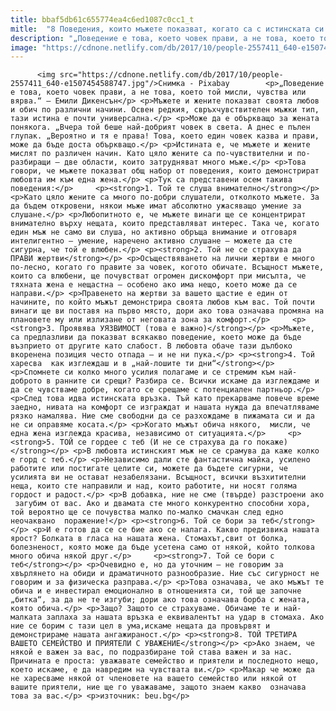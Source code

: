 ```yaml
---
title: bbaf5db61c655774ea4c6ed1087c0cc1_t
mitle:  "8 Поведения, които мъжете показват, когато са с истинската си любов"
description: "„Поведение е това, което човек прави, а не това, което той мисли, чувства или вярва.“ – Емили Дикенсън Мъжете и жените показват своята любов и обич по различни начини. Освен редкия, свръхчувствителен мъжки тип, тази истина е почти универсална. Може да е объркващо за жената понякога. „Вчера той беше най-добрият човек в света. А днес …"
image: "https://cdnone.netlify.com/db/2017/10/people-2557411_640-e1507454588747.jpg"
---
```


          <img src="https://cdnone.netlify.com/db/2017/10/people-2557411_640-e1507454588747.jpg"/>Снимка - Pixabay        <p>„Поведение е това, което човек прави, а не това, което той мисли, чувства или вярва.“ – Емили Дикенсън</p> <p>Мъжете и жените показват своята любов и обич по различни начини. Освен редкия, свръхчувствителен мъжки тип, тази истина е почти универсална.</p> <p>Може да е объркващо за жената понякога. „Вчера той беше най-добрият човек в света. А днес е пълен глупак. „Вероятно и тя е права! Това, което един човек казва и прави, може да бъде доста объркващо.</p> <p>Истината е, че мъжете и жените мислят по различен начин. Като цяло жените са по-чувствителни и по-разбиращи – две области, които затрудняват много мъже.</p> <p>Това говори, че мъжете показват общ набор от поведения, които демонстрират любовта им към една жена.</p> <p>Тук са представени осем такива поведения:</p>     <p><strong>1. Той те слуша внимателно</strong></p> <p>Като цяло жените са много по-добри слушатели, отколкото мъжете. За да бъдем откровени, някои мъже имат абсолютно ужасяващо умение за слушане.</p> <p>Любопитното е, че мъжете винаги ще се концентрират внимателно върху нещата, които представляват интерес. Така че, когато един мъж не само ви слуша, но активно обръща внимание и отговаря интелигентно – умение, наречено активно слушане – можете да сте сигурна, че той е влюбен.</p> <p><strong>2. Той не се страхува да ПРАВИ жертви</strong></p> <p>Осъществяването на лични жертви е много по-лесно, когато го правите за човек, когото обичате. Всъщност мъжете, които са влюбени, ще почувстват огромен дискомфорт при мисълта, че тяхната жена е нещастна – особено ако има нещо, което може да се направи.</p> <p>Правенето на жертви за вашето щастие е един от начините, по който мъжът демонстрира своята любов към вас. Той почти винаги ще ви поставя на първо място, дори ако това означава промяна на плановете му или излизане от неговата зона за комфорт.</p>     <p><strong>3. Проявява УЯЗВИМОСТ (това е важно)</strong></p> <p>Мъжете, са предпазливи да показват всякакво поведение, което може да бъде възприето от другите като слабост. В любовта обаче тази дълбоко вкоренена позиция често отпада – и не ни пука.</p> <p><strong>4. Той харесва  как изглеждаш и в „най-лошите ти дни“</strong></p> <p>Спомнете си колко много усилия полагаме и се стремим към най-доброто в ранните си срещи? Разбира се. Всички искаме да изглеждаме и да се чувстваме добре, когато се срещаме с потенциален партньор.</p> <p>След това идва истинската връзка. Тъй като прекарваме повече време заедно, нивата на комфорт се изграждат и нашата нужда да впечатляваме рязко намалява. Ние сме свободни да се разхождаме в пижамата си и да не си оправяме косата.</p> <p>Когато мъжът обича някого,  мисли, че една жена изглежда красива, независимо от ситуацията.</p>     <p><strong>5. ТОЙ се гордее с теб (И не се страхува да го покаже)</strong></p> <p>В любовта истинският мъж не се срамува да каже колко е горд с теб.</p> <p>Независимо дали сте фантастична майка, усилено работите или постигате целите си, можете да бъдете сигурни, че усилията ви не остават незабелязани. Всъщност, всички възхитителни неща, които сте направили и над, които работите, ни носят голяма гордост и радост.</p> <p>В добавка, ние не сме (твърде) разстроени ако  загубим от вас. Ако и двамата сте много конкурентно способни хора, той вероятно ще се почувства малко по-малко смачкан след едно неочаквано  поражение!</p> <p><strong>6. Той се бори за теб</strong></p> <p>И е готов да се се бие ако се налага. Какво предизвика нашата ярост? Болката в гласа на нашата жена. Стомахът,свит от болка, болезненост, която може да бъде усетена само от някой, който толкова много обича някой друг.</p>     <p><strong>7. Той се бори с теб</strong></p> <p>Очевидно е, но да уточним – не говорим за хвърлянето на обиди и драматичното разнообразие. Ние със сигурност не говорим и за физическа разправа.</p> <p>Това означава, че ако мъжът те обича и е инвестирал емоционално в отношенията си, той ще започне „битка“, за да не те изгуби; дори ако това означава борба с жената, която обича.</p> <p>Защо? Защото се страхуваме. Обичаме те и най-малката заплаха за нашата връзка е еквивалентът на удар в стомаха. Ако ние се борим с тази цел в ума,искаме нещата да провървят и демонстрираме нашата ангажираност.</p> <p><strong>8. ТОЙ ТРЕТИРА ВАШЕТО СЕМЕЙСТВО И ПРИЯТЕЛИ С УВАЖЕНИЕ</strong></p> <p>Ако знаем, че някой е важен за вас, по подразбиране той става важен и за нас. Причината е проста: уважавате семейство и приятели и последното нещо, което искаме, е да навредим на чувствата ви.</p> <p>Макар че може да не харесваме някой от членовете на вашето семейство или някой от вашите приятели, ние ще го уважаваме, защото знаем какво  означава това за вас.</p> <p>източник: beu.bg</p>        